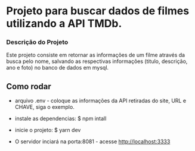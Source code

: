 
# Projeto para buscar dados de filmes utilizando a API TMDb.

### Descrição do Projeto

Este projeto consiste em retornar as informações de um filme através da busca pelo nome, salvando as respectivas informações (titulo, descrição, ano e foto) no banco de dados em mysql.

## Como rodar

- arquivo .env - coloque as informações da API retiradas do site, URL e CHAVE, siga o exemplo.

- instale as dependencias: $ npm intall

- inicie o projeto: $ yarn dev

- O servidor inciará na porta:8081 - acesse <http://localhost:3333>

